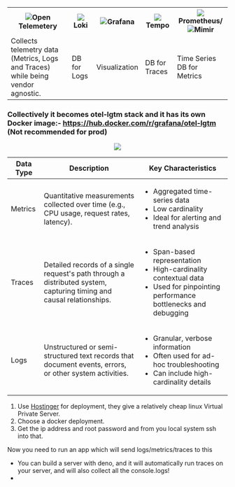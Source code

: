 
<table>
  <tr>
    <th><img src="https://icons-theta.vercel.app/icon?i=opentelemetery" />Open Telemetery</th>
    <th><img src="https://icons-theta.vercel.app/icon?i=loki" />Loki</th>
    <th><img src="https://icons-theta.vercel.app/icon?i=grafana" />Grafana</th>
    <th><img src="https://icons-theta.vercel.app/icon?i=tempo" />Tempo</th>
    <th><img src="https://icons-theta.vercel.app/icon?i=prometheus" />Prometheus/<img src="https://icons-theta.vercel.app/icon?i=mimir" />Mimir</th></tr>
  <tr>
    <td>Collects telemetry data (Metrics, Logs and Traces) while being vendor agnostic.</td>
    <td>DB for Logs</td>
    <td>Visualization</td>
    <td>DB for Traces</td>
    <td>Time Series DB for Metrics</td>
  </tr>
</table>

### Collectively it becomes otel-lgtm stack and it has its own Docker image:- https://hub.docker.com/r/grafana/otel-lgtm (Not recommended for prod)
<div align="center"><img src="https://github.com/user-attachments/assets/d1bc95da-34ec-4980-a53d-e0f82e1e30f5" /></div>

<table>
  <thead>
    <tr>
      <th>Data Type</th>
      <th>Description</th>
      <th>Key Characteristics</th>
    </tr>
  </thead>
  <tbody>
    <tr>
      <td>Metrics</td>
      <td>
        Quantitative measurements collected over time (e.g., CPU usage, request rates, latency).
      </td>
      <td>
        <ul>
          <li>Aggregated time-series data</li>
          <li>Low cardinality</li>
          <li>Ideal for alerting and trend analysis</li>
        </ul>
      </td>
    </tr>
    <tr>
      <td>Traces</td>
      <td>
        Detailed records of a single request's path through a distributed system, capturing timing and causal relationships.
      </td>
      <td>
        <ul>
          <li>Span-based representation</li>
          <li>High-cardinality contextual data</li>
          <li>Used for pinpointing performance bottlenecks and debugging</li>
        </ul>
      </td>
    </tr>
    <tr>
      <td>Logs</td>
      <td>
        Unstructured or semi-structured text records that document events, errors, or other system activities.
      </td>
      <td>
        <ul>
          <li>Granular, verbose information</li>
          <li>Often used for ad-hoc troubleshooting</li>
          <li>Can include high-cardinality details</li>
        </ul>
      </td>
    </tr>
  </tbody>
</table>


1. Use [Hostinger](https://www.hostinger.in/) for deployment, they give a relatively cheap linux Virtual Private Server.
2. Choose a docker deployment.
3. Get the ip address and root password and from you local system ssh into that.

Now you need to run an app which will send logs/metrics/traces to this 
- You can build a server with deno, and it will automatically run traces on your server, and will also collect all the console.logs!
- 
